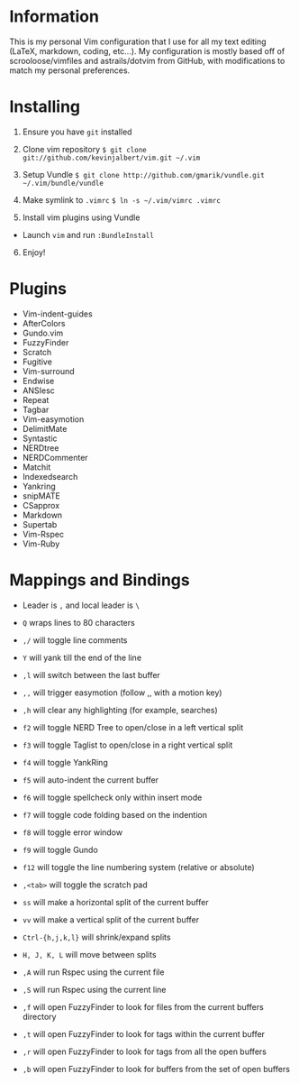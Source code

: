 # Information

This is my personal Vim configuration that I use for all my text editing
(LaTeX, markdown, coding, etc...). My configuration is mostly based off of
scrooloose/vimfiles and astrails/dotvim from GitHub, with modifications to
match my personal preferences.

# Installing

1. Ensure you have `git` installed

2. Clone vim repository
`$ git clone git://github.com/kevinjalbert/vim.git ~/.vim`

3. Setup Vundle
` $ git clone http://github.com/gmarik/vundle.git ~/.vim/bundle/vundle `

4. Make symlink to `.vimrc`
`$ ln -s ~/.vim/vimrc .vimrc`

5. Install vim plugins using Vundle
  * Launch `vim` and run `:BundleInstall`

6. Enjoy!

# Plugins

* Vim-indent-guides
* AfterColors
* Gundo.vim
* FuzzyFinder
* Scratch
* Fugitive
* Vim-surround
* Endwise
* ANSIesc
* Repeat
* Tagbar
* Vim-easymotion
* DelimitMate
* Syntastic
* NERDtree
* NERDCommenter
* Matchit
* Indexedsearch
* Yankring
* snipMATE
* CSapprox
* Markdown
* Supertab
* Vim-Rspec
* Vim-Ruby

# Mappings and Bindings

* Leader is `,` and local leader is `\`

* `Q` wraps lines to 80 characters

* `,/` will toggle line comments

* `Y` will yank till the end of the line

* `,l` will switch between the last buffer

* `,,` will trigger easymotion (follow ,, with a motion key)

* `,h` will clear any highlighting (for example, searches)

* `f2` will toggle NERD Tree to open/close in a left vertical split

* `f3` will toggle Taglist to open/close in a right vertical split

* `f4` will toggle YankRing

* `f5` will auto-indent the current buffer

* `f6` will toggle spellcheck only within insert mode

* `f7` will toggle code folding based on the indention

* `f8` will toggle error window

* `f9` will toggle Gundo

* `f12` will toggle the line numbering system (relative or absolute)

* `,<tab>` will toggle the scratch pad

* `ss` will make a horizontal split of the current buffer

* `vv` will make a vertical split of the current buffer

* `Ctrl-{h,j,k,l}` will shrink/expand splits

* `H, J, K, L` will move between splits

* `,A` will run Rspec using the current file

* `,S` will run Rspec using the current line

* `,f` will open FuzzyFinder to look for files from the current buffers directory

* `,t` will open FuzzyFinder to look for tags within the current buffer

* `,r` will open FuzzyFinder to look for tags from all the open buffers

* `,b` will open FuzzyFinder to look for buffers from the set of open buffers
